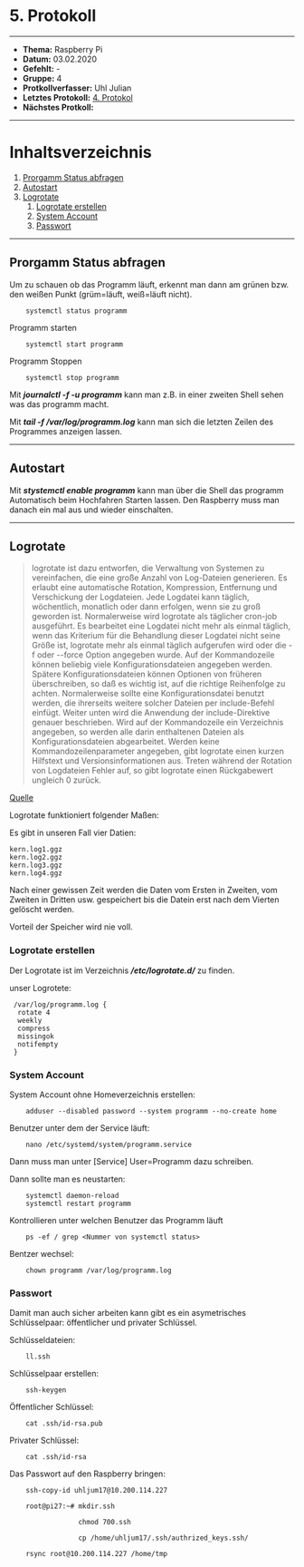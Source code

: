 # 5. Protokoll

------------------------------

* **Thema:** Raspberry Pi
* **Datum:** 03.02.2020
* **Gefehlt:** -
* **Gruppe:** 4
* **Protkollverfasser:** Uhl Julian
* **Letztes Protokoll:** [4. Protokol](https://github.com/HTLMechatronics/m17-3ahme-la1-sx/blob/uhljum17/uhljum17/%20protokolle/protkoll_2020-01-27_uhljum17.md)
* **Nächstes Protkoll:**

-----------------------

# Inhaltsverzeichnis

1. [Prorgamm Status abfragen](Prorgamm-Status-abfragen)
2. [Autostart](Autostart)
3. [Logrotate](Logrotate) 
     1. [Logrotate erstellen](Logrotate-erstellen)        
     2. [System Account](System-Account)
     3. [Passwort](Passwort)

-----------------------

## Prorgamm Status abfragen

Um zu schauen ob das Programm läuft, erkennt man dann am grünen bzw. den weißen Punkt (grüm=läuft, weiß=läuft nicht).

        systemctl status programm
      
Programm starten

        systemctl start programm
      
Programm Stoppen

        systemctl stop programm
Mit ***journalctl -f -u programm*** kann man z.B. in einer zweiten Shell sehen was das programm macht. 

Mit ***tail -f /var/log/programm.log*** kann man sich die letzten Zeilen des Programmes anzeigen lassen.

-------------------------------

## Autostart

Mit ***stystemctl enable programm*** kann man über die Shell das programm Automatisch beim Hochfahren Starten lassen. Den Raspberry muss man danach ein mal aus und wieder einschalten. 

---------------------------------------------

## Logrotate

>logrotate ist dazu entworfen, die Verwaltung von Systemen zu vereinfachen, die eine große Anzahl von Log-Dateien generieren. Es erlaubt eine automatische Rotation, Kompression, Entfernung und Verschickung der Logdateien. Jede Logdatei kann täglich, wöchentlich, monatlich oder dann erfolgen, wenn sie zu groß geworden ist. 
Normalerweise wird logrotate als täglicher cron-job ausgeführt. Es bearbeitet eine Logdatei nicht mehr als einmal täglich, wenn das Kriterium für die Behandlung dieser Logdatei nicht seine Größe ist, logrotate mehr als einmal täglich aufgerufen wird oder die -f oder --force Option angegeben wurde. 
Auf der Kommandozeile können beliebig viele Konfigurationsdateien angegeben werden. Spätere Konfigurationsdateien können Optionen von früheren überschreiben, so daß es wichtig ist, auf die richtige Reihenfolge zu achten. Normalerweise sollte eine Konfigurationsdatei benutzt werden, die ihrerseits weitere solcher Dateien per include-Befehl einfügt. Weiter unten wird die Anwendung der include-Direktive genauer beschrieben. Wird auf der Kommandozeile ein Verzeichnis angegeben, so werden alle darin enthaltenen Dateien als Konfigurationsdateien abgearbeitet. 
Werden keine Kommandozeilenparameter angegeben, gibt logrotate einen kurzen Hilfstext und Versionsinformationen aus. Treten während der Rotation von Logdateien Fehler auf, so gibt logrotate einen Rückgabewert ungleich 0 zurück. 

[Quelle](http://www.linux-praxis.de/lpic1/manpages/logrotate.html)


Logrotate funktioniert folgender Maßen:

Es gibt in unseren Fall vier Datien:

    kern.log1.ggz
    kern.log2.ggz
    kern.log3.ggz
    kern.log4.ggz
Nach einer gewissen Zeit werden die Daten vom Ersten in Zweiten, vom Zweiten in Dritten usw. gespeichert bis die Datein erst nach dem Vierten gelöscht werden. 

Vorteil der Speicher wird nie voll.

### Logrotate erstellen

Der Logrotate ist im Verzeichnis ***/etc/logrotate.d/*** zu finden.

unser Logrotete:

     /var/log/programm.log {
      rotate 4
      weekly
      compress
      missingok
      notifempty
     }

### System Account

System Account ohne Homeverzeichnis erstellen:

        adduser --disabled password --system programm --no-create home

Benutzer unter dem der Service läuft:

        nano /etc/systemd/system/programm.service

Dann muss man unter [Service] User=Programm dazu schreiben.

Dann sollte man es neustarten:

        systemctl daemon-reload
        systemctl restart programm

Kontrollieren unter welchen Benutzer das Programm läuft

        ps -ef / grep <Nummer von systemctl status>

Bentzer wechsel:
        
        chown programm /var/log/programm.log

### Passwort

Damit man auch sicher arbeiten kann gibt es ein asymetrisches Schlüsselpaar: öffentlicher und privater Schlüssel.

Schlüsseldateien:

        ll.ssh

Schlüsselpaar erstellen:

        ssh-keygen

Öffentlicher Schlüssel:
        
        cat .ssh/id-rsa.pub

Privater Schlüssel:

        cat .ssh/id-rsa

Das Passwort auf den Raspberry bringen:

        ssh-copy-id uhljum17@10.200.114.227

        root@pi27:~# mkdir.ssh

                     chmod 700.ssh
        
                     cp /home/uhljum17/.ssh/authrized_keys.ssh/
        
        rsync root@10.200.114.227 /home/tmp

